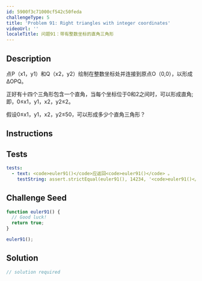 ```yaml
---
id: 5900f3c71000cf542c50feda
challengeType: 5
title: 'Problem 91: Right triangles with integer coordinates'
videoUrl: ''
localeTitle: 问题91：带有整数坐标的直角三角形
---
```


## Description
<section id="description">点P（x1，y1）和Q（x2，y2）绘制在整数坐标处并连接到原点O（0,0），以形成ΔOPQ。 <p>正好有十四个三角形包含一个直角，当每个坐标位于0和2之间时，可以形成直角;即，0≤x1，y1，x2，y2≤2。 </p><p>假设0≤x1，y1，x2，y2≤50，可以形成多少个直角三角形？ </p></section>

## Instructions
<section id="instructions">
</section>

## Tests
<section id='tests'>

```yml
tests:
  - text: <code>euler91()</code>应返回<code>euler91()</code> 。
    testString: assert.strictEqual(euler91(), 14234, '<code>euler91()</code> should return 14234.');

```

</section>

## Challenge Seed
<section id='challengeSeed'>

<div id='js-seed'>

```js
function euler91() {
  // Good luck!
  return true;
}

euler91();

```

</div>



</section>

## Solution
<section id='solution'>

```js
// solution required
```
</section>
